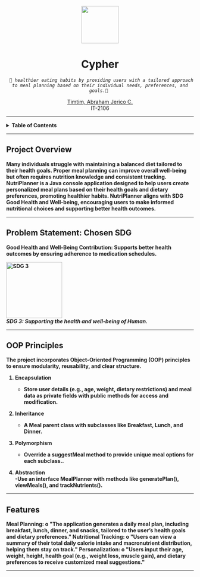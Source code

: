 <p align="center">
  <img src="NutriPlanner.jpeg" width="100" />
</p>

<h1 align="center">Cypher</h1>

<p align="center">
    <em><code> 🥗 healthier eating habits by providing users with a tailored approach to meal planning based on their individual needs, preferences, and goals.🥗 </code></em>
</p>

<p align="center">
    <a href="https://github.com/ChixMagnet08">Timtim, Abraham Jerico C.</a><br>
    IT-2106
</p>

---

<details>
  <summary><strong>Table of Contents<strong></summary>
  
  - [Project Overview](#project-overview)
  - [Problem Statement: Chosen SDG](#problem-statement-chosen-sdg)
  - [OOP Principles](#oop-principles)
  - [Features](#features)

</details>

---

##  Project Overview

Many individuals struggle with maintaining a balanced diet tailored to their health goals. Proper meal planning can improve overall well-being but often requires nutrition knowledge and consistent tracking. NutriPlanner is a Java console application designed to help users create personalized meal plans based on their health goals and dietary preferences, promoting healthier habits. NutriPlanner aligns with SDG Good Health and Well-being, encouraging users to make informed nutritional choices and supporting better health outcomes.


---

## Problem Statement: Chosen SDG

Good Health and Well-Being
Contribution: Supports better health outcomes by ensuring adherence to medication schedules.


<p>
  <img src="SDG3.jpg" alt="SDG 3" width="150" />  
  <br>
  <em>SDG 3: Supporting the health and well-being of Human.</em>
</p>


---

## OOP Principles
The project incorporates Object-Oriented Programming (OOP) principles to ensure modularity, reusability, and clear structure.

1. **Encapsulation**  
   - Store user details (e.g., age, weight, dietary restrictions) and meal data as private fields with public methods for access and modification.  

2. **Inheritance**  
   - A Meal parent class with subclasses like Breakfast, Lunch, and Dinner.  

3. **Polymorphism**  
   - Override a suggestMeal method to provide unique meal options for each subclass..  

4. **Abstraction**  
   -Use an interface MealPlanner with methods like generatePlan(), viewMeals(), and trackNutrients().

---


## Features
Meal Planning:
o   "The application generates a daily meal plan, including breakfast, lunch, dinner, and snacks, tailored to the user’s health goals and dietary preferences."
Nutritional Tracking:
o   "Users can view a summary of their total daily calorie intake and macronutrient distribution, helping them stay on track."
Personalization:
o   "Users input their age, weight, height, health goal (e.g., weight loss, muscle gain), and dietary preferences to receive customized meal suggestions."



---
